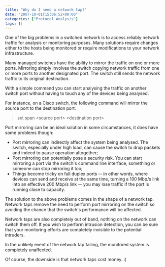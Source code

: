 ```yaml
---
title: "Why do I need a network tap?"
date: "2007-10-01T15:06:52+00:00"
categories: ["Protocol Analysis"]
tags: []
---
```


One of the big problems in a switched network is to access reliably network traffic for analysis or monitoring purposes. Many solutions require changes either to the hosts being monitored or require modifications to your network infrastructure.

Many managed switches have the ability to mirror the traffic on one or more ports. Mirroring simply involves the switch copying network traffic from one or more ports to another designated port. The switch still sends the network traffic to its original destination.

With a simple command you can start analysing the traffic on another switch port without having to touch any of the devices being analysed.

For instance, on a Cisco switch, the following command will mirror the source port to the destination port:
<blockquote>set span &lt;source port&gt; &lt;destination port&gt;</blockquote>
Port mirroring can be an ideal solution in some circumstances, it does have some problems though:
<ul>
	<li>Port mirroring can indirectly affect the system being analysed. The switch, especially under high load, can cause the switch to drop packets and indeed to pause operation altogether;</li>
	<li>Port mirroring can potentially pose a security risk. You can start mirroring a port via the switch's command line interface, something or someone can stop mirroring it too;</li>
	<li>Things become tricky on full duplex ports -- in other words, where devices can send and receive at the same time, turning a 100 Mbp/s link into an effective 200 Mbp/s link -- you may lose traffic if the port is running close to capacity.</li>
</ul>
The solution to the above problems comes in the shape of a network tap. Network taps remove the need to perform port mirroring on the switch so avoiding the chance that the switch's performance will be affected.

Network taps are also completely out of band, nothing on the network can switch them off. If you wish to perform intrusion detection, you can be sure that your monitoring efforts are completely invisible to the potential intruders.

In the unlikely event of the network tap failing, the monitored system is completely unaffected.

Of course, the downside is that network taps cost money. :)
